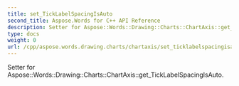 ```yaml
---
title: set_TickLabelSpacingIsAuto
second_title: Aspose.Words for C++ API Reference
description: Setter for Aspose::Words::Drawing::Charts::ChartAxis::get_TickLabelSpacingIsAuto. 
type: docs
weight: 0
url: /cpp/aspose.words.drawing.charts/chartaxis/set_ticklabelspacingisauto/
---
```


Setter for Aspose::Words::Drawing::Charts::ChartAxis::get_TickLabelSpacingIsAuto. 

